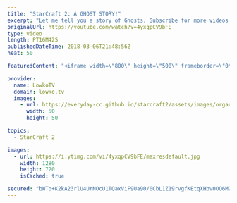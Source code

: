 ```yaml
---
title: "StarCraft 2: A GHOST STORY!"
excerpt: "Let me tell you a story of Ghosts. Subscribe for more videos: http://lowko.tv/youtube The Zerg... Mothership?! https://goo.gl/bZtVFG  In this game of Silver League Terran versus Zerg, the Terran player decides to rush Ghosts versus our Zerg opponent. Mark and Jim go on an adventure together.  If you"
originalUrl: https://youtube.com/watch?v=4yxqpCV9bFE
type: video
length: PT16M42S
publishedDateTime: 2018-03-06T21:48:56Z
heat: 50

featuredContent: "<iframe width=\"800\" height=\"500\" frameborder=\"0\" src=\"https://www.youtube.com/embed/4yxqpCV9bFE\" allow=\"accelerometer; autoplay; encrypted-media; gyroscope; picture-in-picture\" allowfullscreen></iframe>"

provider:
  name: LowkoTV
  domain: lowko.tv
  images:
    - url: https://everyday-cc.github.io/starcraft2/assets/images/organizations/lowko.tv-50x50.jpg
      width: 50
      height: 50

topics:
  - StarCraft 2

images:
  - url: https://i.ytimg.com/vi/4yxqpCV9bFE/maxresdefault.jpg
    width: 1280
    height: 720
    isCached: true

secured: "bWTp+K2kA23rlU4UrNOcU1TQaxViF9Ua90/0CbL1Z19rvgfKEtqXHbv0OO6MZdPlvtwcBc4ErLrDzFGlonBzv0/FgHyjQ7s04m9oI12EL5XfP09yjXwnb2YruII2js7WpGV+ULgCKFsTg43etZs/A81ZsYK309Kkfr+GA56J1FkYd2rhdSUe4UUBnkbmQ6csFPXpB+PaxLDAaIuWlgAh5ynHtVU1Mt8n5F4B2Yxe67lMh87W2GRIsCueJIh99wR5Fv9VJz6gSi9Cn+Zvmboem3TQnGEtbFo49VkJS476mkD4TEHgQXomjHe89aHAKLywMExC0hMlJiKc9UcNaEGwz5wiLw+3MAruAhVxAXHuRzVfbsS4z9UFdZEBc2FZVKykU+FwYmVshgYtXAK936VOxULkvbn8SvD3BxsKLEx/D88=;tlmU2Ut3qND0ZS7knW1wyQ=="
---
```


